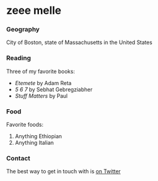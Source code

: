 # zeee melle

### Geography

City of Boston, state of Massachusetts in the United States

### Reading

Three of my favorite books:

- *Etemete* by Adam Reta
- *5 6 7* by Sebhat Gebregziabher
- *Stuff Matters* by Paul 

### Food

Favorite foods:
1. Anything Ethiopian
2. Anything Italian

### Contact

The best way to get in touch with is [on Twitter](http)


